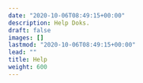 ```yaml
---
date: "2020-10-06T08:49:15+00:00"
description: Help Doks.
draft: false
images: []
lastmod: "2020-10-06T08:49:15+00:00"
lead: ""
title: Help
weight: 600
---
```

